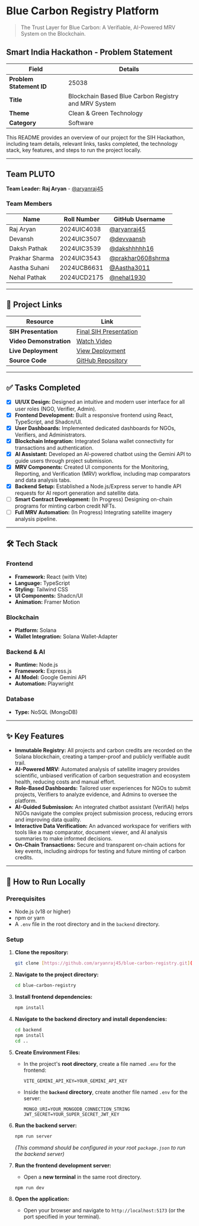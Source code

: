 # Blue Carbon Registry Platform
> The Trust Layer for Blue Carbon: A Verifiable, AI-Powered MRV System on the Blockchain.

## Smart India Hackathon - Problem Statement
| Field                 | Details                                                    |
|-----------------------|------------------------------------------------------------|
| **Problem Statement ID** | 25038                                                      |
| **Title** | Blockchain Based Blue Carbon Registry and MRV System       |
| **Theme** | Clean & Green Technology                                   |
| **Category** | Software                                                   |

This README provides an overview of our project for the SIH Hackathon, including team details, relevant links, tasks completed, the technology stack, key features, and steps to run the project locally.

---

## Team PLUTO

**Team Leader:** **Raj Aryan** - [@aryanraj45](https://github.com/aryanraj45)

### Team Members
| Name            | Roll Number     | GitHub Username                                        |
|-----------------|-----------------|--------------------------------------------------------|
| Raj Aryan       | 2024UIC4038     | [@aryanraj45](https://github.com/aryanraj45)               |
| Devansh         | 2024UIC3507     | [@devvaansh](https://github.com/devvaansh)             |
| Daksh Pathak    | 2024UIC3539     | [@dakshhhhh16](https://github.com/dakshhhhh16)         |
| Prakhar Sharma  | 2024UIC3543     | [@prakhar0608shrma](https://github.com/prakhar0608shrma) |
| Aastha Suhani   | 2024UCB6631     | [@Aastha3011](https://github.com/Aastha3011)           |
| Nehal Pathak    | 2024UCD2175     | [@nehal1930](https://github.com/nehal1930)             |

---

## 🔗 Project Links
| Resource            | Link                                                                                        |
|---------------------|---------------------------------------------------------------------------------------------|
| **SIH Presentation** | [Final SIH Presentation](https://drive.google.com/file/d/1JhhaBO-EGZcgSuiQFD4sbIM7P25mCErR/view?usp=sharing) |
| **Video Demonstration**| [Watch Video](https://youtu.be/y8imXf7IkRM)                                                 |
| **Live Deployment** | [View Deployment](https://earth-credits-hub-32-cn42.vercel.app/homepage)                    |
| **Source Code** | [GitHub Repository](https://github.com/aryanraj45/blue-carbon-registry)                     |

---

## ✅ Tasks Completed
- [x] **UI/UX Design:** Designed an intuitive and modern user interface for all user roles (NGO, Verifier, Admin).
- [x] **Frontend Development:** Built a responsive frontend using React, TypeScript, and Shadcn/UI.
- [x] **User Dashboards:** Implemented dedicated dashboards for NGOs, Verifiers, and Administrators.
- [x] **Blockchain Integration:** Integrated Solana wallet connectivity for transactions and authentication.
- [x] **AI Assistant:** Developed an AI-powered chatbot using the Gemini API to guide users through project submission.
- [x] **MRV Components:** Created UI components for the Monitoring, Reporting, and Verification (MRV) workflow, including map comparators and data analysis tabs.
- [x] **Backend Setup:** Established a Node.js/Express server to handle API requests for AI report generation and satellite data.
- [ ] **Smart Contract Development:** (In Progress) Designing on-chain programs for minting carbon credit NFTs.
- [ ] **Full MRV Automation:** (In Progress) Integrating satellite imagery analysis pipeline.

---

## 🛠️ Tech Stack

### Frontend
* **Framework:** React (with Vite)
* **Language:** TypeScript
* **Styling:** Tailwind CSS
* **UI Components:** Shadcn/UI
* **Animation:** Framer Motion

### Blockchain
* **Platform:** Solana
* **Wallet Integration:** Solana Wallet-Adapter

### Backend & AI
* **Runtime:** Node.js
* **Framework:** Express.js
* **AI Model:** Google Gemini API
* **Automation:** Playwright

### Database
* **Type:** NoSQL (MongoDB)

---

## ✨ Key Features

* **Immutable Registry:** All projects and carbon credits are recorded on the Solana blockchain, creating a tamper-proof and publicly verifiable audit trail.
* **AI-Powered MRV:** Automated analysis of satellite imagery provides scientific, unbiased verification of carbon sequestration and ecosystem health, reducing costs and manual effort.
* **Role-Based Dashboards:** Tailored user experiences for NGOs to submit projects, Verifiers to analyze evidence, and Admins to oversee the platform.
* **AI-Guided Submission:** An integrated chatbot assistant (VerifiAI) helps NGOs navigate the complex project submission process, reducing errors and improving data quality.
* **Interactive Data Verification:** An advanced workspace for verifiers with tools like a map comparator, document viewer, and AI analysis summaries to make informed decisions.
* **On-Chain Transactions:** Secure and transparent on-chain actions for key events, including airdrops for testing and future minting of carbon credits.

---

## 🚀 How to Run Locally

### Prerequisites
* Node.js (v18 or higher)
* npm or yarn
* A `.env` file in the root directory and in the `backend` directory.

### Setup

1.  **Clone the repository:**
    ```bash
    git clone [https://github.com/aryanraj45/blue-carbon-registry.git](https://github.com/aryanraj45/blue-carbon-registry.git)
    ```

2.  **Navigate to the project directory:**
    ```bash
    cd blue-carbon-registry
    ```

3.  **Install frontend dependencies:**
    ```bash
    npm install
    ```
    
4.  **Navigate to the backend directory and install dependencies:**
    ```bash
    cd backend
    npm install
    cd .. 
    ```

5.  **Create Environment Files:**
    * In the project's **root directory**, create a file named `.env` for the frontend:
        ```env
        VITE_GEMINI_API_KEY=YOUR_GEMINI_API_KEY
        ```
    * Inside the **`backend` directory**, create another file named `.env` for the server:
        ```env
        MONGO_URI=YOUR_MONGODB_CONNECTION_STRING
        JWT_SECRET=YOUR_SUPER_SECRET_JWT_KEY
        ```

6.  **Run the backend server:**
    ```bash
    npm run server
    ```
    *(This command should be configured in your root `package.json` to run the backend server)*

7.  **Run the frontend development server:**
    * Open a **new terminal** in the same root directory.
    ```bash
    npm run dev
    ```

8.  **Open the application:**
    * Open your browser and navigate to `http://localhost:5173` (or the port specified in your terminal).
